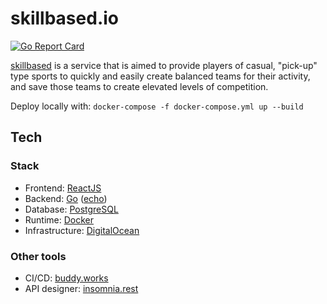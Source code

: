 # skillbased.io
[![Go Report Card](https://goreportcard.com/badge/github.com/adamdevigili/skillbased.io)](https://goreportcard.com/report/github.com/adamdevigili/skillbased.io)

[skillbased](http://skillbased.xyz) is a service that is aimed to provide players of casual, "pick-up" type sports to quickly and easily create balanced teams for their activity, and save those teams to create elevated levels of competition.

Deploy locally with: `docker-compose -f docker-compose.yml up --build`

## Tech
### Stack
- Frontend: [ReactJS](https://reactjs.org/)
- Backend: [Go](https://golang.org/) ([echo](https://echo.labstack.com/))
- Database: [PostgreSQL](https://www.postgresql.org/)
- Runtime: [Docker](https://www.docker.com/)
- Infrastructure: [DigitalOcean](https://www.digitalocean.com/)


### Other tools
- CI/CD: [buddy.works](https://buddy.works/)
- API designer: [insomnia.rest](https://insomnia.rest/)

